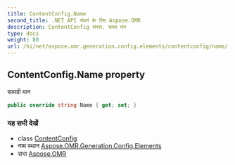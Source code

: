 ```yaml
---
title: ContentConfig.Name
second_title: .NET API संदर्भ के लिए Aspose.OMR
description: ContentConfig संपत्त. समग्र मन
type: docs
weight: 80
url: /hi/net/aspose.omr.generation.config.elements/contentconfig/name/
---
```

## ContentConfig.Name property

सामग्री मान

```csharp
public override string Name { get; set; }
```

### यह सभी देखें

* class [ContentConfig](../)
* नाम स्थान [Aspose.OMR.Generation.Config.Elements](../../contentconfig/)
* सभा [Aspose.OMR](../../../)


